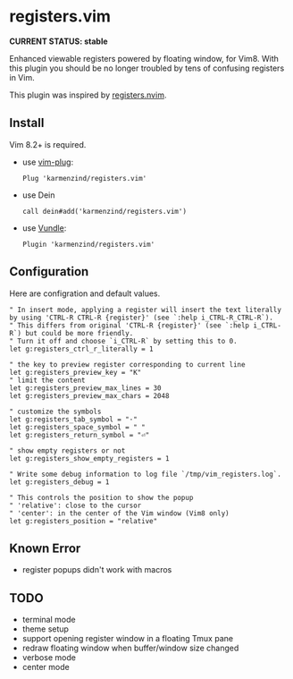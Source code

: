 # registers.vim

**CURRENT STATUS: stable**

Enhanced viewable registers powered by floating window, for Vim8. With this plugin you should be no longer troubled by tens of confusing registers in Vim.

This plugin was inspired by [registers.nvim](https://github.com/tversteeg/registers.nvim).

## Install

Vim 8.2+ is required.

- use [vim-plug](https://github.com/junegunn/vim-plug):
    ```vim
    Plug 'karmenzind/registers.vim'
    ```
- use Dein
    ```vim
    call dein#add('karmenzind/registers.vim')
    ```
- use [Vundle](https://github.com/VundleVim/Vundle.vim):
    ```vim
    Plugin 'karmenzind/registers.vim'
    ```

## Configuration

Here are configration and default values.

```vim
" In insert mode, applying a register will insert the text literally by using 'CTRL-R CTRL-R {register}' (see `:help i_CTRL-R_CTRL-R`).
" This differs from original 'CTRL-R {register}' (see `:help i_CTRL-R`) but could be more friendly.
" Turn it off and choose `i_CTRL-R` by setting this to 0.
let g:registers_ctrl_r_literally = 1

" the key to preview register corresponding to current line
let g:registers_preview_key = "K"
" limit the content
let g:registers_preview_max_lines = 30
let g:registers_preview_max_chars = 2048

" customize the symbols
let g:registers_tab_symbol = "·"
let g:registers_space_symbol = " "
let g:registers_return_symbol = "⏎"

" show empty registers or not
let g:registers_show_empty_registers = 1

" Write some debug information to log file `/tmp/vim_registers.log`.
let g:registers_debug = 1

" This controls the position to show the popup
" 'relative': close to the cursor
" 'center': in the center of the Vim window (Vim8 only)
let g:registers_position = "relative"
```

## Known Error

- register popups didn't work with macros

## TODO

- terminal mode
- theme setup
- support opening register window in a floating Tmux pane
- redraw floating window when buffer/window size changed
- verbose mode
- center mode
